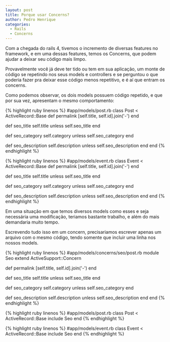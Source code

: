 ```yaml
---
layout: post
title: Porque usar Concerns?
author: Pedro Henrique
categories:
  - Rails
  - Concerns
---
```


Com a chegada do rails 4, tivemos o incremento de diversas features no framework,
e em uma dessas features, temos os Concerns, que podem ajudar a deixar seu código mais limpo.
<!--more-->
Provavelmente você já deve ter tido ou tem em sua aplicação, um monte de código se repetindo nos
seus models e controllers e se perguntou o que poderia fazer pra deixar esse código menos repetitivo,
e é aí que entram os concerns.

Como podemos observar, os dois models possuem código repetido, e que por sua vez, apresentam o mesmo comportamento:

{% highlight ruby linenos %}
#app/models/post.rb
class Post < ActiveRecord::Base
  def permalink
    [self.title, self.id].join('-')
  end

  def seo_title
    self.title unless self.seo_title
  end

  def seo_category
    self.category unless self.seo_category
  end

  def seo_description
    self.description unless self.seo_description
  end
end
{% endhighlight %}

{% highlight ruby linenos %}
#app/models/event.rb
class Event < ActiveRecord::Base
  def permalink
    [self.title, self.id].join('-')
  end

  def seo_title
    self.title unless self.seo_title
  end

  def seo_category
    self.category unless self.seo_category
  end

  def seo_description
    self.description unless self.seo_description
  end
end
{% endhighlight %}

Em uma situação em que temos diversos models como esses e seja necessária uma modificação, teriamos
bastante trabalho, e além do mais demandaria muito tempo.

Escrevendo tudo isso em um concern, precisariamos escrever apenas um arquivo com o mesmo código, tendo
somente que incluir uma linha nos nossos models.

{% highlight ruby linenos %}
#app/models/concerns/seo/post.rb
module Seo
  extend ActiveSupport::Concern

  def permalink
    [self.title, self.id].join('-')
  end

  def seo_title
    self.title unless self.seo_title
  end

  def seo_category
    self.category unless self.seo_category
  end

  def seo_description
    self.description unless self.seo_description
  end
end
{% endhighlight %}

{% highlight ruby linenos %}
#app/models/post.rb
class Post < ActiveRecord::Base
  include Seo
end
{% endhighlight %}

{% highlight ruby linenos %}
#app/models/event.rb
class Event < ActiveRecord::Base
  include Seo
end
{% endhighlight %}


